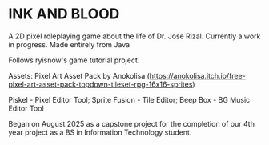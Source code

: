 # INK AND BLOOD

A 2D pixel roleplaying game about the life of Dr. Jose Rizal. Currently a work in progress. Made entirely from Java

Follows ryisnow's game tutorial project.

Assets:
Pixel Art Asset Pack by Anokolisa (https://anokolisa.itch.io/free-pixel-art-asset-pack-topdown-tileset-rpg-16x16-sprites)

Piskel - Pixel Editor Tool; Sprite Fusion - Tile Editor; Beep Box - BG Music Editor Tool

Began on August 2025 as a capstone project for the completion of our 4th year project as a BS in Information Technology student.
